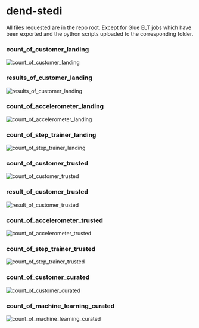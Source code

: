# dend-stedi

All files requested are in the repo root.
Except for Glue ELT jobs which have been exported and the python scripts uploaded to the corresponding folder.

### count_of_customer_landing
![count_of_customer_landing](count_of_customer_landing.png "count_of_customer_landing")

### results_of_customer_landing
![results_of_customer_landing](results_of_customer_landing.png "results_of_customer_landing")

### count_of_accelerometer_landing
![count_of_accelerometer_landing](count_of_accelerometer_landing.png "count_of_accelerometer_landing")

### count_of_step_trainer_landing
![count_of_step_trainer_landing](count_of_step_trainer_landing.png "count_of_step_trainer_landing")

### count_of_customer_trusted
![count_of_customer_trusted](count_of_customer_trusted.png "count_of_customer_trusted")

### result_of_customer_trusted
![result_of_customer_trusted](result_of_customer_trusted.png "result_of_customer_trusted")

### count_of_accelerometer_trusted
![count_of_accelerometer_trusted](count_of_accelerometer_trusted.png "count_of_accelerometer_trusted")

### count_of_step_trainer_trusted
![count_of_step_trainer_trusted](count_of_step_trainer_trusted.png "count_of_step_trainer_trusted")

### count_of_customer_curated
![count_of_customer_curated](count_of_customer_curated.png "count_of_customer_curated")

### count_of_machine_learning_curated
![count_of_machine_learning_curated](count_of_machine_learning_curated.png "count_of_machine_learning_curated")
